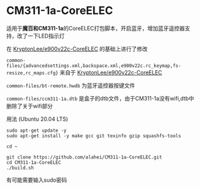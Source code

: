 # CM311-1a-CoreELEC
适用于**魔百和CM311-1a**的CoreELEC打包脚本，开启蓝牙，增加蓝牙遥控器支持，改了一下LED指示灯

在 [KryptonLee/e900v22c-CoreELEC](https://github.com/KryptonLee/e900v22c-CoreELEC.git) 的基础上进行了修改

`common-files/{advancedsettings.xml,backspace.xml,e900v22c.rc_keymap,fs-resize,rc_maps.cfg}` 来自于 [KryptonLee/e900v22c-CoreELEC](https://github.com/KryptonLee/e900v22c-CoreELEC.git)

`common-files/bt-remote.hwdb` 为蓝牙遥控器按键文件

`common-files/ccm311-1a.dtb` 是盒子的dtb文件，由于CM311-1a没有wifi,dtb中删除了关于wifi部分

用法 (Ubuntu 20.04 LTS)
```
sudo apt-get update -y
sudo apt-get install -y make gcc git texinfo gzip squashfs-tools
```

```
cd ~

git clone https://github.com/alahei/CM311-1a-CoreELEC.git
cd CM311-1a-CoreELEC
./build.sh
```
有可能需要输入sudo密码
